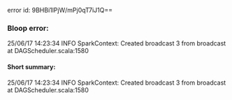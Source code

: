 error id: 9BHBi1lPjW/mPj0qT7iJ1Q==
### Bloop error:

25/06/17 14:23:34 INFO SparkContext: Created broadcast 3 from broadcast at DAGScheduler.scala:1580
#### Short summary: 

25/06/17 14:23:34 INFO SparkContext: Created broadcast 3 from broadcast at DAGScheduler.scala:1580